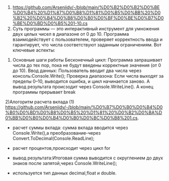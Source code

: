 1) https://github.com/Arseniidv/-/blob/main/%D0%B2%D0%B2%D0%BE%D0%B4%20%D1%87%D0%B8%D1%81%D0%B5%D0%BB%20%D0%B2%20%D0%B4%D0%B8%D0%B0%D0%BF%D0%BE%D0%B7%D0%BE%D0%BD%D0%B5%201-10.cs
2) Суть программы — это интерактивный инструмент для умножения двух целых чисел в диапазоне от 0 до 10. Программа взаимодействует с пользователем, проверяет корректность ввода и гарантирует, что числа соответствуют заданным ограничениям. Вот ключевые аспекты:

1. Основные шаги работы
Бесконечный цикл:
Программа запрашивает числа до тех пор, пока не будут введены корректные значения (от 0 до 10).
Ввод данных:
Пользователь вводит два числа через консоль:Console.Write();
Проверка диапазона:
Если числа выходят за пределы 0–10, выводится ошибка, и цикл начинается заново.
А вывод результата происзодит через Console.WriteLine(). А конец программы прерывает break

2)Алогоритм расчета вклада (1) https://github.com/Arseniidv/-/blob/main/%D0%B7%D0%B0%D0%B4%D0%B0%D0%BD%D0%B8%D0%B5%20%D1%81%20%D0%B2%D0%BA%D0%BB%D0%B0%D0%B4%D0%B0%D0%BC%D0%B8%201.cs.

- расчет суммы вклада: сумма вклада вводится через Console.Write(),а преобразование-через Convert.ToDecimal(Console.ReadLine);
- расчет процентов,происходит через цикл for
- вывод результата:Итоговая сумма выводится с округлением до двух знаков после запятой,через Console.WriteLine();

- используется тип данных decimal,float и double.
